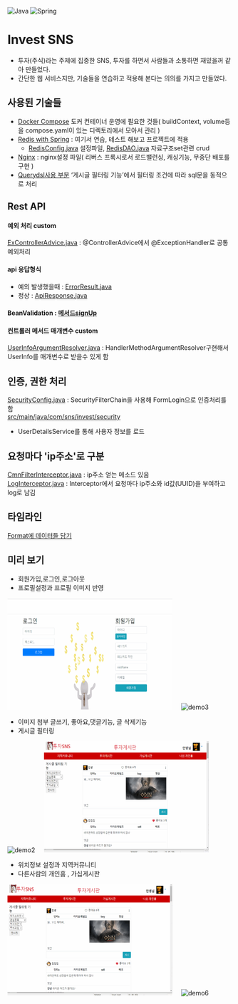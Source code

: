 ![Java](https://img.shields.io/badge/java-%23ED8B00.svg?style=for-the-badge&logo=java&logoColor=white)
![Spring](https://img.shields.io/badge/spring-%236DB33F.svg?style=for-the-badge&logo=spring&logoColor=white)  

# Invest SNS
* 투자(주식)라는 주제에 집중한 SNS, 투자를 하면서 사람들과 소통하면 재밌을꺼 같아 만들었다.
* 간단한 웹 서비스지만, 기술들을 연습하고 적용해 본다는 의의를 가지고 만들었다.

## 사용된 기술들
* [Docker Compose](https://github.com/doriver/DockerTest01/tree/master/compose/03)
도커 컨테이너 운영에 필요한 것들( buildContext, volume등을 compose.yaml이 있는 디렉토리에서 모아서 관리 )
* [Redis with Spring](https://github.com/doriver/SpringRedis01) : 여기서 연습, 테스트 해보고 프로젝트에 적용
  * [RedisConfig.java](https://github.com/doriver/stock_invest_sns_current/blob/master/src/main/java/com/sns/invest/config/RedisConfig.java) 설정파일, [RedisDAO.java](https://github.com/doriver/stock_invest_sns_current/blob/master/src/main/java/com/sns/invest/post/dao/RedisDAO.java) 자료구조set관련 crud
* [Nginx](https://github.com/doriver/DockerTest01/blob/master/compose/03/webServer/etcNginx/conf.d/default.conf) : nginx설정 파일( 리버스 프록시로서 로드밸런싱, 캐싱기능, 무중단 배포를 구현 )
* [Querydsl사용 부분](https://github.com/doriver/stock_invest_sns_current/blob/master/src/main/java/com/sns/invest/post/dao/custom/InvestPostRepositoryCustomImpl.java)  ‘게시글 필터링 기능’에서 필터링 조건에 따라 sql문을 동적으로 처리
## Rest API
#### 예외 처리 custom
[ExControllerAdvice.java](https://github.com/doriver/stock_invest_sns_current/blob/master/src/main/java/com/sns/invest/exception/advice/ExControllerAdvice.java) : @ControllerAdvice에서 @ExceptionHandler로 공통예외처리
#### api 응답형식
* 예외 발생했을때 : [ErrorResult.java](https://github.com/doriver/stock_invest_sns_current/blob/master/src/main/java/com/sns/invest/exception/ErrorResult.java)
* 정상 : [ApiResponse.java](https://github.com/doriver/stock_invest_sns_current/blob/master/src/main/java/com/sns/invest/common/ApiResponse.java)
#### BeanValidation : [메서드signUp](https://github.com/doriver/stock_invest_sns_current/blob/master/src/main/java/com/sns/invest/user/UserRestController.java#L62)
#### 컨트롤러 메서드 매개변수 custom
[UserInfoArgumentResolver.java](https://github.com/doriver/stock_invest_sns_current/blob/master/src/main/java/com/sns/invest/common/argumentResolver/UserInfoArgumentResolver.java) : HandlerMethodArgumentResolver구현해서 UserInfo를 매개변수로 받을수 있게 함
## 인증, 권한 처리
[SecurityConfig.java](https://github.com/doriver/stock_invest_sns_current/blob/master/src/main/java/com/sns/invest/config/SecurityConfig.java) : SecurityFilterChain을 사용해 FormLogin으로 인증처리를 함     
[src/main/java/com/sns/invest/security](https://github.com/doriver/stock_invest_sns_current/tree/master/src/main/java/com/sns/invest/security)
* UserDetailsService를 통해 사용자 정보를 로드

## 요청마다 'ip주소'로 구분
[CmnFilterInterceptor.java](https://github.com/doriver/stock_invest_sns_current/blob/master/src/main/java/com/sns/invest/common/CmnFilterInterceptor.java) : ip주소 얻는 메소드 있음    
[LogInterceptor.java](https://github.com/doriver/stock_invest_sns_current/blob/master/src/main/java/com/sns/invest/common/interceptor/LogInterceptor.java) : Interceptor에서 요청마다 ip주소와 id값(UUID)을 부여하고 log로 남김

## 타임라인
[Format에 데이터들 담기](https://github.com/doriver/stock_invest_sns_current/blob/master/src/main/java/com/sns/invest/post/bo/PostBO.java#L79)

## 미리 보기
* 회원가입,로그인,로그아웃
* 프로필설정과 프로필 이미지 반영
<div>
  <img src="demo_gif/회원가입,로그인,로그아웃.gif" alt="demo1" width="370" height="250">
  &nbsp&nbsp&nbsp
  <img src="demo_gif/프로필설정.gif" alt="demo3" width="370" height="250">  
</div>
     
* 이미지 첨부 글쓰기, 좋아요,댓글기능, 글 삭제기능    
* 게시글 필터링
<div>
  <img src="demo_gif/글쓰기,좋아요,댓글,글삭제.gif" alt="demo2" width="370" height="250">
  &nbsp&nbsp&nbsp
  <img src="demo_gif/필터링.gif" alt="demo4" width="370" height="250">  
</div>

* 위치정보 설정과 지역커뮤니티
* 다른사람의 개인홈 , 가십게시판    
<div>
  <img src="demo_gif/위치설정.gif" alt="demo5" width="370" height="250">
  &nbsp&nbsp&nbsp
  <img src="demo_gif/개인홈,가십게시판.gif" alt="demo6" width="370" height="250">  
</div>



